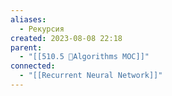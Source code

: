 ```yaml
---
aliases:
  - Рекурсия
created: 2023-08-08 22:18
parent:
  - "[[510.5 🐜Algorithms MOC]]"
connected:
  - "[[Recurrent Neural Network]]"
---
```

